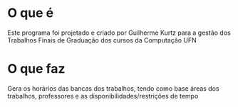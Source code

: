 # O que é
Este programa foi projetado e criado por Guilherme Kurtz para a gestão dos Trabalhos Finais de Graduação dos cursos da Computação UFN

# O que faz
Gera os horários das bancas dos trabalhos, tendo como base áreas dos trabalhos, professores e as disponibilidades/restrições de tempo

